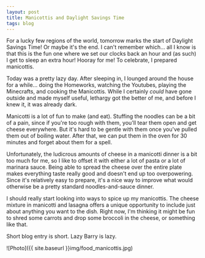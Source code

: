 ```yaml
---
layout: post
title: Manicottis and Daylight Savings Time
tags: blog
---
```


For a lucky few regions of the world, tomorrow marks the start of Daylight Savings Time! Or maybe it's the end. I can't remember which... all I know is that this is the fun one where we set our clocks back an hour and (as such) I get to sleep an extra hour! Hooray for me! To celebrate, I prepared manicottis.

Today was a pretty lazy day. After sleeping in, I lounged around the house for a while... doing the Homeworks, watching the Youtubes, playing the Minecrafts, and cooking the Manicottis. While I certainly *could* have gone outside and made myself useful, lethargy got the better of me, and before I knew it, it was already dark.

Manicotti is a lot of fun to make (and eat). Stuffing the noodles can be a bit of a pain, since if you're too rough with them, you'll tear them open and get cheese everywhere. But it's hard to be gentle with them once you've pulled them out of boiling water. After that, we can put them in the oven for 30 minutes and forget about them for a spell.

Unfortunately, the ludicrous amounts of cheese in a manicotti dinner is a bit too much for me, so I like to offset it with either a lot of pasta or a lot of marinara sauce. Being able to spread the cheese over the entire plate makes everything taste really good and doesn't end up too overpowering. Since it's relatively easy to prepare, it's a nice way to improve what would otherwise be a pretty standard noodles-and-sauce dinner.

I should really start looking into ways to spice up my manicottis. The cheese mixture in manicotti and lasagna offers a unique opportunity to include just about anything you want to the dish. Right now, I'm thinking it might be fun to shred some carrots and drop some broccoli in the cheese, or something like that.

Short blog entry is short. Lazy Barry is lazy.


![Photo]({{ site.baseurl }}img/food_manicottis.jpg)

